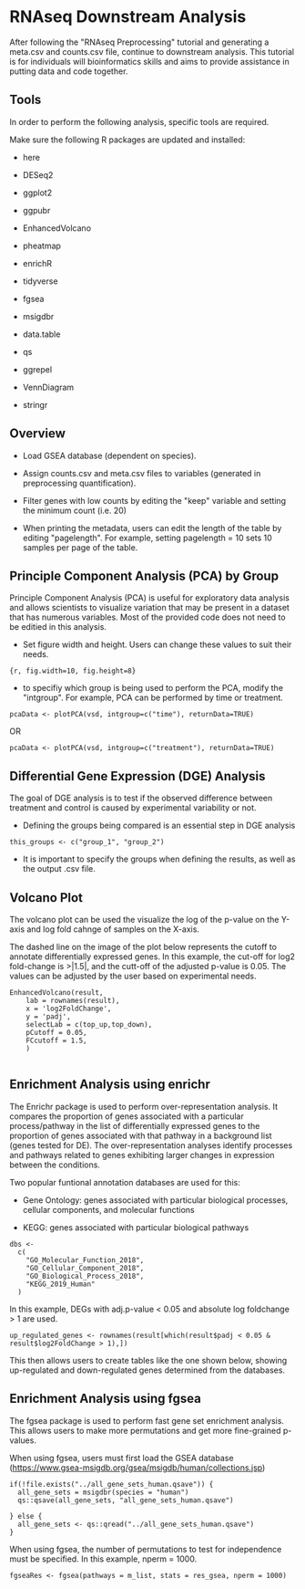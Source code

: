 # RNAseq Downstream Analysis

After following the "RNAseq Preprocessing" tutorial and generating a meta.csv and counts.csv file, continue to downstream analysis. This tutorial is for individuals will bioinformatics skills and aims to provide assistance in putting data and code together.

## Tools

In order to perform the following analysis, specific tools are required.

Make sure the following R packages are updated and installed:

- here

- DESeq2

- ggplot2

- ggpubr

- EnhancedVolcano

- pheatmap

- enrichR

- tidyverse

- fgsea

- msigdbr

- data.table

- qs

- ggrepel

- VennDiagram

- stringr

## Overview

- Load GSEA database (dependent on species).

- Assign counts.csv and meta.csv files to variables (generated in preprocessing quantification).

- Filter genes with low counts by editing the "keep" variable  and setting the minimum count (i.e. 20)

- When printing the metadata, users can edit the length of the table by editing "pagelength". For example, setting pagelength = 10 sets 10 samples per page of the table.


## Principle Component Analysis (PCA) by Group

Principle Component Analysis (PCA) is useful for exploratory data analysis and allows scientists to visualize variation that may be present in a dataset that has numerous variables. Most of the provided code does not need to be editied in this analysis.

- Set figure width and height. Users can change these values to suit their needs.
```
{r, fig.width=10, fig.height=8}
```
- to specifiy which group is being used to perform the PCA, modify the "intgroup". For example, PCA can be performed by time or treatment.

```
pcaData <- plotPCA(vsd, intgroup=c("time"), returnData=TRUE)
```
OR

```
pcaData <- plotPCA(vsd, intgroup=c("treatment"), returnData=TRUE)
```


## Differential Gene Expression (DGE) Analysis
The goal of DGE analysis is to  test if the observed difference between treatment and control is caused by experimental variability or not.

- Defining the groups being compared is an essential step in DGE analysis
```
this_groups <- c("group_1", "group_2")
```
- It is important to specify the groups when defining the results, as well as the output .csv file.



## Volcano Plot

The volcano plot can be used the visualize the log of the p-value on the Y-axis and log fold cahnge of samples on the X-axis. 

The dashed line on the image of the plot below represents the cutoff to annotate differentially expressed genes. In this example, the cut-off for log2 fold-change is >|1.5|, and the cutt-off of the adjusted p-value is 0.05. The values can be adjusted by the user based on experimental needs.

```
EnhancedVolcano(result,
    lab = rownames(result),
    x = 'log2FoldChange',
    y = 'padj',
    selectLab = c(top_up,top_down),
    pCutoff = 0.05,
    FCcutoff = 1.5,
    )
    
```

## Enrichment Analysis using enrichr
The Enrichr package is used to perform over-representation analysis. It compares the proportion of genes associated with a particular process/pathway in the list of differentially expressed genes to the proportion of genes associated with that pathway in a background list (genes tested for DE). The over-representation analyses identify processes and pathways related to 
genes exhibiting larger changes in expression between the conditions.

Two popular funtional annotation databases are used for this:

- Gene Ontology: genes associated with particular biological processes, cellular components, and molecular functions 

- KEGG: genes associated with particular biological pathways

```
dbs <-
  c(
    "GO_Molecular_Function_2018",
    "GO_Cellular_Component_2018",
    "GO_Biological_Process_2018",
    "KEGG_2019_Human"
  )
  ```

In this example, DEGs with adj.p-value < 0.05 and absolute log foldchange > 1 are used.

```
up_regulated_genes <- rownames(result[which(result$padj < 0.05 & result$log2FoldChange > 1),])
```
This then allows users to create tables like the one shown below, showing up-regulated and down-regulated genes determined from the databases.


## Enrichment Analysis using fgsea

The fgsea package is used to perform fast gene set enrichment analysis. This allows users to make more permutations and get more fine-grained p-values.

When using fgsea, users must first load the GSEA database (https://www.gsea-msigdb.org/gsea/msigdb/human/collections.jsp) 

```
if(!file.exists("../all_gene_sets_human.qsave")) {
  all_gene_sets = msigdbr(species = "human")
  qs::qsave(all_gene_sets, "all_gene_sets_human.qsave")

} else {
  all_gene_sets <- qs::qread("../all_gene_sets_human.qsave")
}
```

When using fgsea, the number of permutations to test for independence must be specified. In this example, nperm = 1000.

```
fgseaRes <- fgsea(pathways = m_list, stats = res_gsea, nperm = 1000)
```

